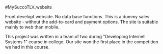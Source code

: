 #MySuccoTLV_website

Front developt webside.
No data base functions.
This is a dummy sales website - without the add-to-card and payment options.
The site is suitable mainly to web than mobile.

This project was written in a team of two during "Developing Internet Systems 1" course in college.
Our site won the first place in the competition we had in this course.
